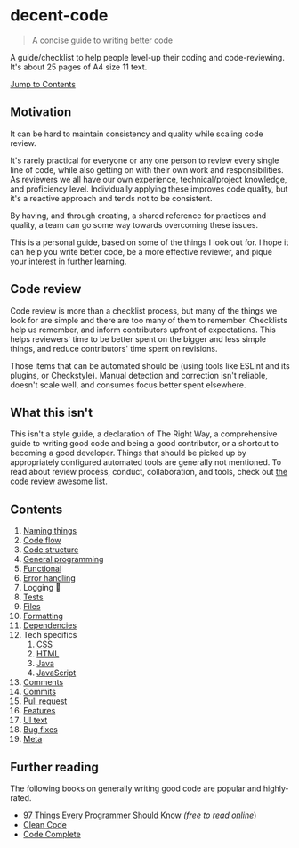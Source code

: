 # decent-code
> A concise guide to writing better code

A guide/checklist to help people level-up their coding and code-reviewing. It's about 25 pages of A4 size 11 text.

[Jump to Contents](#contents)


## Motivation
It can be hard to maintain consistency and quality while scaling code review.

It's rarely practical for everyone or any one person to review every single line of code, while also getting on with their own work and responsibilities. As reviewers we all have our own experience, technical/project knowledge, and proficiency level. Individually applying these improves code quality, but it's a reactive approach and tends not to be consistent.

By having, and through creating, a shared reference for practices and quality, a team can go some way towards overcoming these issues.

This is a personal guide, based on some of the things I look out for. I hope it can help you write better code, be a more effective reviewer, and pique your interest in further learning.


## Code review

Code review is more than a checklist process, but many of the things we look for are simple and there are too many of them to remember. Checklists help us remember, and inform contributors upfront of expectations. This helps reviewers' time to be better spent on the bigger and less simple things, and reduce contributors' time spent on revisions.

Those items that can be automated should be (using tools like ESLint and its plugins, or Checkstyle). Manual detection and correction isn't reliable, doesn't scale well, and consumes focus better spent elsewhere.


## What this isn't
This isn't a style guide, a declaration of The Right Way, a comprehensive guide to writing good code and being a good contributor, or a shortcut to becoming a good developer. Things that should be picked up by appropriately configured automated tools are generally not mentioned. To read about review process, conduct, collaboration, and tools, check out [the code review awesome list](https://github.com/joho/awesome-code-review).


## Contents
1. [Naming things](topics/naming-things.md)
1. [Code flow](topics/code-flow.md)
1. [Code structure](topics/code-structure.md)
1. [General programming](topics/general-programming.md)
1. [Functional](topics/functional.md)
1. [Error handling](topics/error-handling.md)
1. Logging 🚧
1. [Tests](topics/tests.md)
1. [Files](topics/files.md)
1. [Formatting](topics/formatting.md)
1. [Dependencies](topics/dependencies.md)
1. Tech specifics
   1. [CSS](topics/tech-css.md)
   1. [HTML](topics/tech-html.md)
   1. [Java](topics/java.md)
   1. [JavaScript](topics/tech-javascript.md)
1. [Comments](topics/comments.md)
1. [Commits](topics/commits.md)
1. [Pull request](topics/pull-request.md)
1. [Features](topics/features.md)
1. [UI text](topics/ui-text.md)
1. [Bug fixes](topics/bug-fixes.md)
1. [Meta](topics/meta.md)


## Further reading
The following books on generally writing good code are popular and highly-rated.

* [97 Things Every Programmer Should Know](https://www.goodreads.com/book/show/7003902-97-things-every-programmer-should-know) *(free to [read online](https://github.com/97-things/97-things-every-programmer-should-know)*)
* [Clean Code](https://www.goodreads.com/book/show/3735293-clean-code)
* [Code Complete](https://www.goodreads.com/book/show/4845.Code_Complete)
